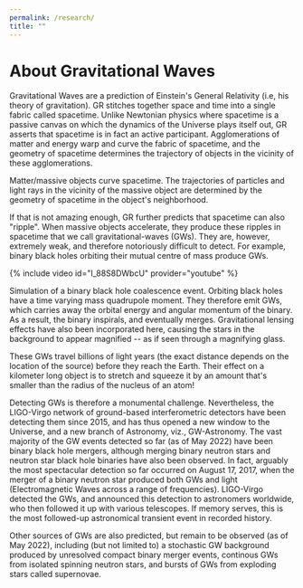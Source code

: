 ```yaml
---
permalink: /research/
title: ""
---
```


# About Gravitational Waves

Gravitational Waves are a prediction of Einstein's General Relativity (i.e, his theory of gravitation). GR stitches together space and time into a single fabric called spacetime. Unlike Newtonian physics where spacetime is a passive canvas on which the dynamics of the Universe plays itself out, GR asserts that spacetime is in fact an active participant. Agglomerations of matter and energy warp and curve the fabric of spacetime, and the geometry of spacetime determines the trajectory of objects in the vicinity of these agglomerations.

<img src="{{ site.url }}{{ site.baseurl }}/assets/images/curvature.jpg" alt="">
<figcaption>Matter/massive objects curve spacetime. The trajectories of particles and light rays in the vicinity of the massive object are determined by the geometry of spacetime in the object's neighborhood. </figcaption>

If that is not amazing enough, GR further predicts that spacetime can also "ripple". When massive objects accelerate, they produce these ripples in spacetime that we call gravitational-waves (GWs). They are, however, extremely weak, and therefore notoriously difficult to detect. For example, binary black holes orbiting their mutual centre of mass produce GWs. 

{% include video id="I_88S8DWbcU" provider="youtube" %}
<figcaption>Simulation of a binary black hole coalescence event. Orbiting black holes have a time varying mass quadrupole moment. They therefore emit GWs, which carries away the orbital energy and angular momentum of the binary. As a result, the binary inspirals, and eventually merges. Gravitational lensing effects have also been incorporated here, causing the stars in the background to appear magnified -- as if seen through a magnifying glass. </figcaption>

These GWs travel billions of light years (the exact distance depends on the location of the source) before they reach the Earth. Their effect on a kilometer long object is to stretch and squeeze it by an amount that's smaller than the radius of the nucleus of an atom!

Detecting GWs is therefore a monumental challenge. Nevertheless, the LIGO-Virgo network of ground-based interferometric detectors have been detecting them since 2015, and has thus opened a new window to the Universe, and a new branch of Astronomy, viz., GW-Astronomy. The vast majority of the GW events detected so far (as of May 2022) have been binary black hole mergers, although merging binary neutron stars and neutron star black hole binaries have also been observed. In fact, arguably the most spectacular detection so far occurred on August 17, 2017, when the merger of a binary neutron star produced both GWs and light (Electromagnetic Waves across a range of frequencies). LIGO-Virgo detected the GWs, and announced this detection to astronomers worldwide, who then followed it up with various telescopes. If memory serves, this is the most followed-up astronomical transient event in recorded history.

Other sources of GWs are also predicted, but remain to be observed (as of May 2022), including (but not limited to) a stochastic GW background produced by unresolved compact binary merger events, continous GWs from isolated spinning neutron stars, and bursts of GWs from exploding stars called supernovae.
